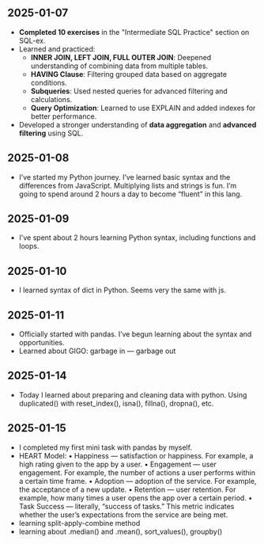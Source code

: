 ## 2025-01-07

- **Completed 10 exercises** in the "Intermediate SQL Practice" section on SQL-ex.
- Learned and practiced:
  - **INNER JOIN, LEFT JOIN, FULL OUTER JOIN**: Deepened understanding of combining data from multiple tables.
  - **HAVING Clause**: Filtering grouped data based on aggregate conditions.
  - **Subqueries**: Used nested queries for advanced filtering and calculations.
  - **Query Optimization**: Learned to use EXPLAIN and added indexes for better performance.
- Developed a stronger understanding of **data aggregation** and **advanced filtering** using SQL.


## 2025-01-08
- I’ve started my Python journey. I’ve learned basic syntax and the differences from JavaScript. Multiplying lists and strings is fun. I’m going to spend around 2 hours a day to become “fluent” in this lang.

## 2025-01-09
- I've spent about 2 hours learning Python syntax, including functions and loops. 

## 2025-01-10
- I learned syntax of dict in Python. Seems very the same with js.

## 2025-01-11
- Officially started with pandas. I’ve begun learning about the syntax and opportunities.
- Learned about GIGO: garbage in — garbage out

## 2025-01-14
- Today I learned about preparing and cleaning data with python. Using duplicated() with reset_index(), isna(), fillna(), dropna(), etc.

## 2025-01-15
- I completed my first mini task with pandas by myself.
- HEART Model:
	•	Happiness — satisfaction or happiness. For example, a high rating given to the app by a user.
	•	Engagement — user engagement. For example, the number of actions a user performs within a certain time frame.
	•	Adoption — adoption of the service. For example, the acceptance of a new update.
	•	Retention — user retention. For example, how many times a user opens the app over a certain period.
	•	Task Success — literally, “success of tasks.” This metric indicates whether the user’s expectations from the service are being met.
- learning split-apply-combine method
- learning about .median() and .mean(), sort_values(),  groupby()